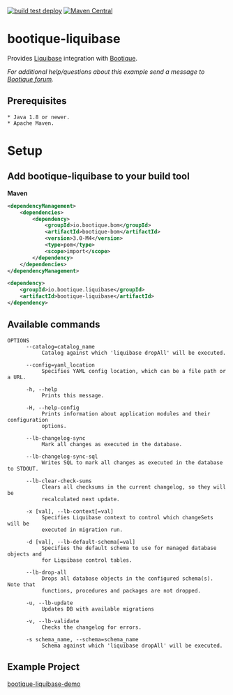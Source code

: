 <!--
  Licensed to ObjectStyle LLC under one
  or more contributor license agreements.  See the NOTICE file
  distributed with this work for additional information
  regarding copyright ownership.  The ObjectStyle LLC licenses
  this file to you under the Apache License, Version 2.0 (the
  "License"); you may not use this file except in compliance
  with the License.  You may obtain a copy of the License at

    http://www.apache.org/licenses/LICENSE-2.0

  Unless required by applicable law or agreed to in writing,
  software distributed under the License is distributed on an
  "AS IS" BASIS, WITHOUT WARRANTIES OR CONDITIONS OF ANY
  KIND, either express or implied.  See the License for the
  specific language governing permissions and limitations
  under the License.
  -->

[![build test deploy](https://github.com/bootique/bootique-liquibase/actions/workflows/maven.yml/badge.svg)](https://github.com/bootique/bootique-liquibase/actions/workflows/maven.yml)
[![Maven Central](https://img.shields.io/maven-central/v/io.bootique.liquibase/bootique-liquibase.svg?colorB=brightgreen)](https://search.maven.org/artifact/io.bootique.liquibase/bootique-liquibase/)

# bootique-liquibase

Provides [Liquibase](http://liquibase.org) integration with [Bootique](http://bootique.io).

*For additional help/questions about this example send a message to
[Bootique forum](https://groups.google.com/forum/#!forum/bootique-user).*
   
## Prerequisites
      
    * Java 1.8 or newer.
    * Apache Maven.
      
# Setup

## Add bootique-liquibase to your build tool
**Maven**
```xml
<dependencyManagement>
    <dependencies>
        <dependency>
            <groupId>io.bootique.bom</groupId>
            <artifactId>bootique-bom</artifactId>
            <version>3.0-M4</version>
            <type>pom</type>
            <scope>import</scope>
        </dependency>
    </dependencies>
</dependencyManagement>

<dependency>
    <groupId>io.bootique.liquibase</groupId>
    <artifactId>bootique-liquibase</artifactId>
</dependency>
```
## Available commands

```
OPTIONS
      --catalog=catalog_name
           Catalog against which 'liquibase dropAll' will be executed.

      --config=yaml_location
           Specifies YAML config location, which can be a file path or a URL.

      -h, --help
           Prints this message.

      -H, --help-config
           Prints information about application modules and their configuration
           options.

      --lb-changelog-sync
           Mark all changes as executed in the database.

      --lb-changelog-sync-sql
           Writes SQL to mark all changes as executed in the database to STDOUT.

      --lb-clear-check-sums
           Clears all checksums in the current changelog, so they will be
           recalculated next update.

      -x [val], --lb-context[=val]
           Specifies Liquibase context to control which changeSets will be
           executed in migration run.

      -d [val], --lb-default-schema[=val]
           Specifies the default schema to use for managed database objects and
           for Liquibase control tables.

      --lb-drop-all
           Drops all database objects in the configured schema(s). Note that
           functions, procedures and packages are not dropped.

      -u, --lb-update
           Updates DB with available migrations

      -v, --lb-validate
           Checks the changelog for errors.

      -s schema_name, --schema=schema_name
           Schema against which 'liquibase dropAll' will be executed.
```

## Example Project

[bootique-liquibase-demo](https://github.com/bootique-examples/bootique-liquibase-demo)

